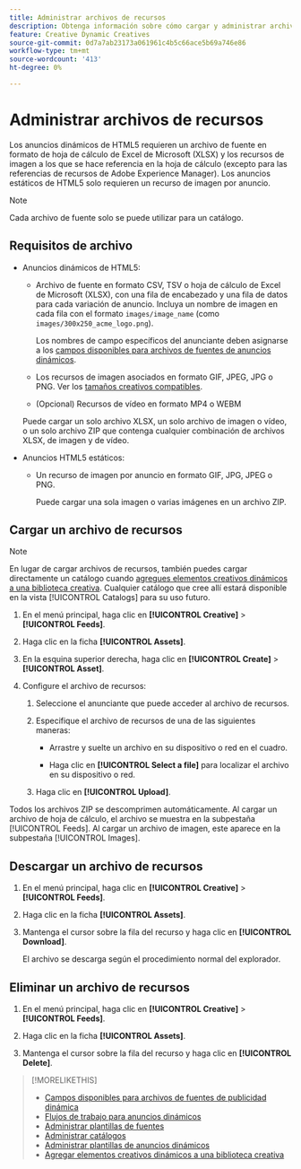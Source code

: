 ```yaml
---
title: Administrar archivos de recursos
description: Obtenga información sobre cómo cargar y administrar archivos de recursos para un anunciante.
feature: Creative Dynamic Creatives
source-git-commit: 0d7a7ab23173a061961c4b5c66ace5b69a746e86
workflow-type: tm+mt
source-wordcount: '413'
ht-degree: 0%

---
```


# Administrar archivos de recursos

Los anuncios dinámicos de HTML5 requieren un archivo de fuente en formato de hoja de cálculo de Excel de Microsoft (XLSX) y los recursos de imagen a los que se hace referencia en la hoja de cálculo (excepto para las referencias de recursos de Adobe Experience Manager). Los anuncios estáticos de HTML5 solo requieren un recurso de imagen por anuncio.


>[!NOTE]
>
> Cada archivo de fuente solo se puede utilizar para un catálogo.

## Requisitos de archivo

* Anuncios dinámicos de HTML5:

   * Archivo de fuente en formato CSV, TSV o hoja de cálculo de Excel de Microsoft (XLSX), con una fila de encabezado y una fila de datos para cada variación de anuncio. Incluya un nombre de imagen en cada fila con el formato `images/image_name` (como `images/300x250_acme_logo.png`).

     Los nombres de campo específicos del anunciante deben asignarse a los [campos disponibles para archivos de fuentes de anuncios dinámicos](/help/creative/appendix-available-feed-fields.md).

   * Los recursos de imagen asociados en formato GIF, JPEG, JPG o PNG.<!-- Is this true: The maximum file size is two (2) MB. --> Ver los [tamaños creativos compatibles](/help/creative/creative-libraries/creative-sizes.md).

   * (Opcional) Recursos de vídeo en formato MP4 o WEBM

  Puede cargar un solo archivo XLSX, un solo archivo de imagen o vídeo, o un solo archivo ZIP que contenga cualquier combinación de archivos XLSX, de imagen y de vídeo.<!-- Check w/eng re any limitations or best practices WRT number of files and filesize allowed -->

* Anuncios HTML5 estáticos:

   * Un recurso de imagen por anuncio en formato GIF, JPG, JPEG o PNG.

     Puede cargar una sola imagen o varias imágenes en un archivo ZIP.<!-- Check w/eng re any limitations or best practices WRT number of files and filesize allowed -->

## Cargar un archivo de recursos

>[!NOTE]
>
>En lugar de cargar archivos de recursos, también puedes cargar directamente un catálogo cuando [agregues elementos creativos dinámicos a una biblioteca creativa](/help/creative/creative-libraries/creative-add-dynamic.md). Cualquier catálogo que cree allí estará disponible en la vista [!UICONTROL Catalogs] para su uso futuro.

1. En el menú principal, haga clic en **[!UICONTROL Creative]** > **[!UICONTROL Feeds]**.

1. Haga clic en la ficha **[!UICONTROL Assets]**.

1. En la esquina superior derecha, haga clic en **[!UICONTROL Create]** > **[!UICONTROL Asset]**.

1. Configure el archivo de recursos:

   1. Seleccione el anunciante que puede acceder al archivo de recursos.

   1. Especifique el archivo de recursos de una de las siguientes maneras:

      * Arrastre y suelte un archivo en su dispositivo o red en el cuadro.

      * Haga clic en **[!UICONTROL Select a file]** para localizar el archivo en su dispositivo o red.

   1. Haga clic en **[!UICONTROL Upload]**.

Todos los archivos ZIP se descomprimen automáticamente. Al cargar un archivo de hoja de cálculo, el archivo se muestra en la subpestaña [!UICONTROL Feeds]. Al cargar un archivo de imagen, este aparece en la subpestaña [!UICONTROL Images].

## Descargar un archivo de recursos

1. En el menú principal, haga clic en **[!UICONTROL Creative]** > **[!UICONTROL Feeds]**.

1. Haga clic en la ficha **[!UICONTROL Assets]**.

1. Mantenga el cursor sobre la fila del recurso y haga clic en **[!UICONTROL Download]**.

   El archivo se descarga según el procedimiento normal del explorador.

## Eliminar un archivo de recursos

1. En el menú principal, haga clic en **[!UICONTROL Creative]** > **[!UICONTROL Feeds]**.

1. Haga clic en la ficha **[!UICONTROL Assets]**.

1. Mantenga el cursor sobre la fila del recurso y haga clic en **[!UICONTROL Delete]**.

>[!MORELIKETHIS]
>
>* [Campos disponibles para archivos de fuentes de publicidad dinámica](/help/creative/appendix-available-feed-fields.md)
>* [Flujos de trabajo para anuncios dinámicos](/help/creative/introduction/workflow-dynamic-ads.md)
>* [Administrar plantillas de fuentes](/help/creative/feeds/feed-template-manage.md)
>* [Administrar catálogos](/help/creative/feeds/catalog-manage.md)
>* [Administrar plantillas de anuncios dinámicos](/help/creative/ad-templates/ad-template-manage.md)
>* [Agregar elementos creativos dinámicos a una biblioteca creativa](/help/creative/creative-libraries/creative-add-dynamic.md)
